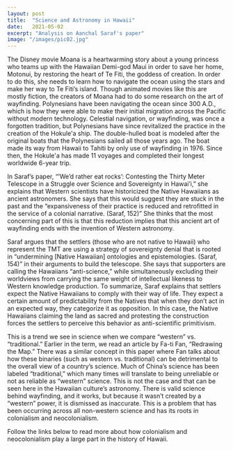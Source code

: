 ```yaml
---
layout: post
title:  "Science and Astronomy in Hawaii"
date:   2021-05-02
excerpt: "Analysis on Aanchal Saraf's paper"
image: "/images/pic02.jpg"
---
```

The Disney movie Moana is a heartwarming story about a young princess who teams up with the Hawaiian Demi-god Maui in order to save her home, Motonui, by restoring the heart of Te Fiti, the goddess of creation. In order to do this, she needs to learn how to navigate the ocean using the stars and make her way to Te Fiti’s island. Though animated movies like this are mostly fiction, the creators of Moana had to do some research on the art of wayfinding. Polynesians have been navigating the ocean since 300 A.D., which is how they were able to make their initial migration across the Pacific without modern technology. Celestial navigation, or wayfinding, was once a forgotten tradition, but Polynesians have since revitalized the practice in the creation of the Hokule'a ship. The double-hulled boat is modeled after the original boats that the Polynesians sailed all those years ago. The boat made its way from Hawaii to Tahiti by only use of wayfinding in 1976. Since then, the Hokule'a has made 11 voyages and completed their longest worldwide 6-year trip. 

In Saraf’s paper, “’We’d rather eat rocks’: Contesting the Thirty Meter Telescope in a Struggle over Science and Sovereignty in Hawai’i,” she explains that Western scientists have historicized the Native Hawaiians as ancient astronomers. She says that this would suggest they are stuck in the past and the “expansiveness of their practice is reduced and retrofitted in the service of a colonial narrative. (Saraf, 152)” She thinks that the most concerning part of this is that this reduction implies that this ancient art of wayfinding ends with the invention of Western astronomy. 

Saraf argues that the settlers (those who are not native to Hawaii) who represent the TMT are using a strategy of sovereignty denial that is rooted in “undermining [Native Hawaiian] ontologies and epistemologies. (Saraf, 154)” in their arguments to build the telescope. She says that supporters are calling the Hawaiians “anti-science,” while simultaneously excluding their worldviews from carrying the same weight of intellectual likeness to Western knowledge production. To summarize, Saraf explains that settlers expect the Native Hawaiians to comply with their way of life. They expect a certain amount of predictability from the Natives that when they don’t act in an expected way, they categorize it as opposition. In this case, the Native Hawaiians claiming the land as sacred and protesting the construction forces the settlers to perceive this behavior as anti-scientific primitivism.
	
This is a trend we see in science when we compare “western” vs. “traditional.” Earlier in the term, we read an article by Fa-ti Fan, “Redrawing the Map.” There was a similar concept in this paper where Fan talks about how these binaries (such as western vs. traditional) can be detrimental to the overall view of a country’s science. Much of China’s science has been labeled “traditional,” which many times will translate to being unreliable or not as reliable as “western” science. This is not the case and that can be seen here in the Hawaiian culture’s astronomy. There is valid science behind wayfinding, and it works, but because it wasn’t created by a “western” power, it is dismissed as inaccurate. This is a problem that has been occurring across all non-western science and has its roots in colonialism and neocolonialism.  

Follow the links below to read more about how colonialism and neocolonialism play a large part in the history of Hawaii.  

